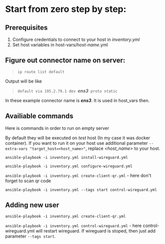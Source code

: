 # Start from zero step by step:

## Prerequisites

1. Configure credentials to connect to your host in *inventory.yml*
2. Set host variables in host-vars/*host-name*.yml

## Figure out connector name on server: 
> `ip route list default`

Output will be like 
> `default via 195.2.79.1 dev `***ens3***` proto static`

In these example connector name is ***ens3***. It is used in host_vars then.

## Availiable commands

Here is commands in order to run on empty server

By default they will be executed on *test* host (In my case it was docker container). If you want to run it on your host use additional parameter `--extra-vars "target_host=<host_name>"`, replace *<host_name>* to your host.

`ansible-playbook -i inventory.yml install-wireguard.yml`

`ansible-playbook -i inventory.yml configure-wireguard.yml`

`ansible-playbook -i inventory.yml create-client-qr.yml` - here don't forget to scan qr code

`ansible-playbook -i inventory.yml --tags start control-wireguard.yml`

## Adding new user

`ansible-playbook -i inventory.yml create-client-qr.yml`

`ansible-playbook -i inventory.yml control-wireguard.yml` - here control-wireguard.yml will restart wireguard. If wireguard is stoped, then just add parameter `--tags start`.
